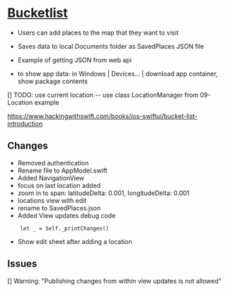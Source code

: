 # [Bucketlist](https://github.com/molab-itp/09-Bucketlist)

- Users can add places to the map that they want to visit

- Saves data to local Documents folder as SavedPlaces JSON file

- Example of getting JSON from web api

- to show app data: in Windows | Devices... | download app container, show package contents

[] TODO: use current location -- use class LocationManager from 09-Location example


https://www.hackingwithswift.com/books/ios-swiftui/bucket-list-introduction


## Changes

- Removed authentication
- Rename file to AppModel.swift
- Added NavigationView
- focus on last location added
- zoom in to span: latitudeDelta: 0.001, longitudeDelta: 0.001
- locations view with edit
- rename to SavedPlaces.json
- Added View updates debug code
```
    let _ = Self._printChanges()
```
- Show edit sheet after adding a location

## Issues

[] Warning: "Publishing changes from within view updates is not allowed"


